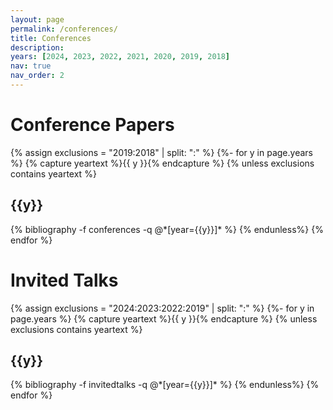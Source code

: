 ```yaml
---
layout: page
permalink: /conferences/
title: Conferences
description:
years: [2024, 2023, 2022, 2021, 2020, 2019, 2018]
nav: true
nav_order: 2
---
```

<!-- _pages/publications.md -->
<div class="publications">
<h1>Conference Papers</h1>
{% assign exclusions = "2019:2018" | split: ":" %}
{%- for y in page.years %}
	{% capture yeartext %}{{ y }}{% endcapture %}
	{% unless exclusions contains yeartext %}
	  <h2 class="year">{{y}}</h2>
	  {% bibliography -f conferences -q @*[year={{y}}]* %}
	{% endunless%}
{% endfor %}

<h1>Invited Talks</h1>
{% assign exclusions = "2024:2023:2022:2019" | split: ":" %}
{%- for y in page.years %}
	{% capture yeartext %}{{ y }}{% endcapture %}
	{% unless exclusions contains yeartext %}
	  <h2 class="year">{{y}}</h2>
	  {% bibliography -f invitedtalks -q @*[year={{y}}]* %}
	{% endunless%}
{% endfor %}

</div>
